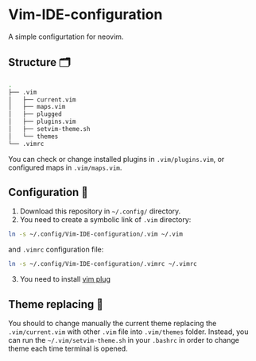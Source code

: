 # Vim-IDE-configuration
A simple configurtation for neovim.

## Structure 🗂

``` Bash
.
├── .vim
│   ├── current.vim
│   ├── maps.vim
│   ├── plugged
│   ├── plugins.vim
│   ├── setvim-theme.sh
│   └── themes
└── .vimrc

```
You can check or change installed plugins in ```.vim/plugins.vim```, or configured maps in ```.vim/maps.vim```.

## Configuration 🔧
1. Download this repository in ```~/.config/``` directory.
2. You need to create a symbolic link of ```.vim``` directory:

``` Bash
ln -s ~/.config/Vim-IDE-configuration/.vim ~/.vim
```

and ```.vimrc``` configuration file:
``` Bash
ln -s ~/.config/Vim-IDE-configuration/.vimrc ~/.vimrc
```

3. You need to install [vim plug](https://github.com/junegunn/vim-plug)

## Theme replacing 📜
You should to change manually the current theme replacing the ```.vim/current.vim``` with other ```.vim``` file into ```.vim/themes``` folder.
Instead, you can run the ```~/.vim/setvim-theme.sh``` in your ```.bashrc``` in order to change theme each time terminal is opened.
